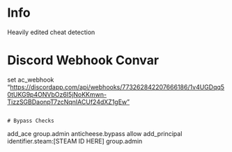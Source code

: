 # Info
Heavily edited cheat detection

# Discord Webhook Convar

set ac_webhook “https://discordapp.com/api/webhooks/773262842207666186/1v4UGDqq50tUKG9p4ONVbOz6I5jNoKKmwn-TizzSGBDaonpT7zcNqnIACUf24dXZ1gEw”
```

# Bypass Checks

```
add_ace group.admin anticheese.bypass allow
add_principal identifier.steam:[STEAM ID HERE] group.admin
```

